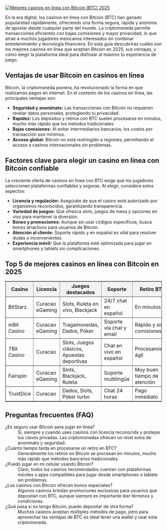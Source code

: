 [![Mejores casinos en línea con Bitcoin (BTC) 2025](https://123-caf.pages.dev/gitsignup.png)](https://vrmoo.ru/Bt82HjjY)

<p>En la era digital, los casinos en línea con Bitcoin (BTC) han ganado popularidad rápidamente, ofreciendo una forma segura, rápida y anónima de apostar desde cualquier parte del mundo. La criptomoneda permite transacciones eficientes con bajas comisiones y mayor privacidad, lo que atrae a muchos jugadores mexicanos interesados en combinar entretenimiento y tecnología financiera. En esta guía descubrirás cuáles son los mejores casinos en línea que aceptan Bitcoin en 2025, sus ventajas, y cómo elegir la plataforma ideal para disfrutar al máximo tu experiencia de juego.</p>  <h2>Ventajas de usar Bitcoin en casinos en línea</h2> <p>Bitcoin, la criptomoneda pionera, ha revolucionado la forma en que realizamos pagos en internet. En el contexto de los casinos en línea, las principales ventajas son:</p> <ul>   <li><strong>Seguridad y anonimato:</strong> Las transacciones con Bitcoin no requieren revelar datos personales, protegiendo tu privacidad.</li>   <li><strong>Rapidez:</strong> Los depósitos y retiros con BTC suelen procesarse en minutos, mucho más rápido que los métodos tradicionales.</li>   <li><strong>Bajas comisiones:</strong> Al evitar intermediarios bancarios, los costos por transacción son mínimos.</li>   <li><strong>Acceso global:</strong> Bitcoin no está restringido a regiones, permitiendo el acceso a casinos internacionales sin problemas.</li> </ul>  <h2>Factores clave para elegir un casino en línea con Bitcoin confiable</h2> <p>La creciente oferta de casinos en línea con BTC exige que los jugadores seleccionen plataformas confiables y seguras. Al elegir, considera estos aspectos:</p> <ul>   <li><strong>Licencia y regulación:</strong> Asegúrate de que el casino esté autorizado por organismos reconocidos, garantizando transparencia.</li>   <li><strong>Variedad de juegos:</strong> Que ofrezca slots, juegos de mesa y opciones en vivo para mantener la diversión.</li>   <li><strong>Bonos y promociones:</strong> Aunque sin usar códigos específicos, busca bonos atractivos para usuarios de Bitcoin.</li>   <li><strong>Atención al cliente:</strong> Soporte rápido y en español es vital para resolver dudas o inconvenientes.</li>   <li><strong>Experiencia móvil:</strong> Que la plataforma esté optimizada para jugar en smartphones y tablets sin complicaciones.</li> </ul>  <h2>Top 5 de mejores casinos en línea con Bitcoin en 2025</h2> <table border="1" cellpadding="8" cellspacing="0" style="border-collapse:collapse; width:100%; max-width:700px;">   <thead>     <tr style="background-color:#f2f2f2;">       <th>Casino</th>       <th>Licencia</th>       <th>Juegos destacados</th>       <th>Soporte</th>       <th>Retiro BTC</th>     </tr>   </thead>   <tbody>     <tr>       <td>BitStarz</td>       <td>Curacao eGaming</td>       <td>Slots, Ruleta en vivo, Blackjack</td>       <td>24/7 chat en español</td>       <td>En minutos</td>     </tr>     <tr>       <td>mBit Casino</td>       <td>Curacao eGaming</td>       <td>Tragamonedas, Dados, Póker</td>       <td>Soporte vía chat y email</td>       <td>Rápido y sin comisiones</td>     </tr>     <tr>       <td>7Bit Casino</td>       <td>Curacao</td>       <td>Slots, Juegos clásicos, Apuestas deportivas</td>       <td>Chat en vivo en español</td>       <td>Procesamiento ágil</td>     </tr>     <tr>       <td>Fairspin</td>       <td>Curacao eGaming</td>       <td>Slots, Blackjack, Ruleta</td>       <td>Soporte multilingüe</td>       <td>Muy buen tiempo de atención</td>     </tr>     <tr>       <td>TrustDice</td>       <td>Curacao</td>       <td>Dados, Slots, Póker turbo</td>       <td>Chat 24 horas</td>       <td>Pago inmediato</td>     </tr>   </tbody> </table>  <h2>Preguntas frecuentes (FAQ)</h2> <dl>   <dt>¿Es seguro usar Bitcoin para jugar en línea?</dt>   <dd>Sí, siempre y cuando uses casinos con licencia reconocida y protejas tus claves privadas. Las criptomonedas ofrecen un nivel extra de anonimato y seguridad.</dd>   <dt>¿Cuánto tiempo tarda en procesarse un retiro en BTC?</dt>   <dd>Generalmente los retiros en Bitcoin se procesan en minutos, mucho más rápido que métodos bancarios tradicionales.</dd>   <dt>¿Puedo jugar en mi celular usando Bitcoin?</dt>   <dd>Claro, todos los casinos recomendados cuentan con plataformas móviles o apps compatibles para jugar desde smartphones o tablets sin problemas.</dd>   <dt>¿Los casinos con Bitcoin ofrecen bonos especiales?</dt>   <dd>Algunos casinos brindan promociones exclusivas para usuarios que depositan con BTC, aunque siempre es importante leer términos y condiciones.</dd>   <dt>¿Qué pasa si no tengo Bitcoin, puedo depositar de otra forma?</dt>   <dd>Muchos casinos aceptan múltiples métodos de pago, pero para aprovechar las ventajas de BTC es ideal tener una wallet y usar esta criptomoneda.</dd> </dl>